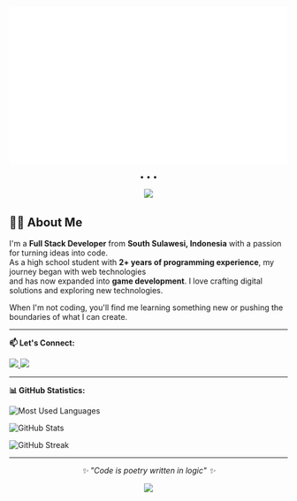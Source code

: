 <div align="center">

<!-- ![Hi There (Light)](./hi_there_light.png#gh-dark-mode-only)

![Hi There (Dark)](./hi_there_dark.png#gh-light-mode-only) -->

<img src="./hi_there.png" alt="hi there" align="center">

• • •

  <img src="https://raw.githubusercontent.com/andreasbm/readme/master/assets/lines/colored.png" />
</div>

## 👨‍💻 About Me

I'm a **Full Stack Developer** from **South Sulawesi, Indonesia** with a passion for turning ideas into code.  
As a high school student with **2+ years of programming experience**, my journey began with web technologies  
and has now expanded into **game development**. I love crafting digital solutions and exploring new technologies.

When I'm not coding, you'll find me learning something new or pushing the boundaries of what I can create.

---

**📫 Let's Connect:**

<p>
  <a href="mailto:contact.mhmmdyusran@gmail.com">
    <img src="https://img.shields.io/badge/Email-D14836?style=for-the-badge&logo=gmail&logoColor=white" />
  </a>
  <a href="https://wa.me/6285822049880">
    <img src="https://img.shields.io/badge/WhatsApp-25D366?style=for-the-badge&logo=whatsapp&logoColor=white" />
  </a>
</p>

---

**📊 GitHub Statistics:**

<p>
  <img src="https://github-readme-stats.vercel.app/api/top-langs/?username=mhmmdyusran&layout=compact&theme=radical" alt="Most Used Languages" />
</p>
<p>
  <img src="https://github-readme-stats.vercel.app/api?username=mhmmdyusran&show_icons=true&theme=radical" alt="GitHub Stats" />
</p>
<p>
  <img src="https://github-readme-streak-stats.herokuapp.com/?user=mhmmdyusran&theme=radical" alt="GitHub Streak" />
</p>

---

<p align="center">
  <i>✨ "Code is poetry written in logic" ✨</i>
</p>

<div align="center">
  <img src="https://raw.githubusercontent.com/andreasbm/readme/master/assets/lines/colored.png" />
</div>
